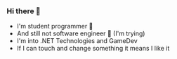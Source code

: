 ### Hi there 👋
- I'm student programmer 💅
- And still not software engineer 🫠 (I'm trying)
- I'm into .NET Technologies and GameDev
- If I can touch and change something it means I like it 
<!--
**Dodogen/Dodogen** is a ✨ _special_ ✨ repository because its `README.md` (this file) appears on your GitHub profile.

Here are some ideas to get you started:

- 🔭 I’m currently working on ...
- 🌱 I’m currently learning ...
- 👯 I’m looking to collaborate on ...
- 🤔 I’m looking for help with ...
- 💬 Ask me about ...
- 📫 How to reach me: ...
- 😄 Pronouns: ...
- ⚡ Fun fact: ...
-->
